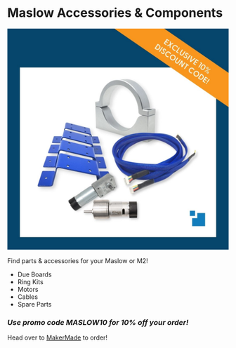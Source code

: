 # Maslow Accessories & Components

![Maslow Original Kit Contents](https://raw.githubusercontent.com/MaslowCommunityGarden/Spiral-Up-Cut-Router-Bit/Updates-August-2021/Accessories_Components.jpg)

Find parts & accessories for your Maslow or M2! 

* Due Boards
* Ring Kits
* Motors
* Cables
* Spare Parts

### ***Use promo code MASLOW10 for 10% off your order!***

Head over to [MakerMade](https://makermade.com/collections/all/category_cnc-component?) to order!
